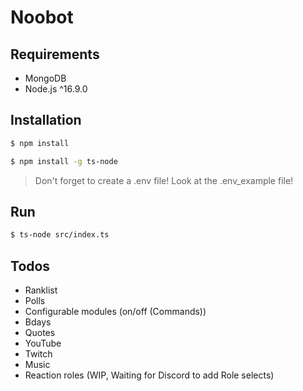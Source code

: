 # Noobot

## Requirements

-   MongoDB
-   Node.js ^16.9.0

## Installation

```bash
$ npm install
```

```bash
$ npm install -g ts-node
```

> Don't forget to create a .env file!
> Look at the .env_example file!

## Run

```bash
$ ts-node src/index.ts
```

## Todos

-   Ranklist
-   Polls
-   Configurable modules (on/off (Commands))
-   Bdays
-   Quotes
-   YouTube
-   Twitch
-   Music
-   Reaction roles (WIP, Waiting for Discord to add Role selects)

